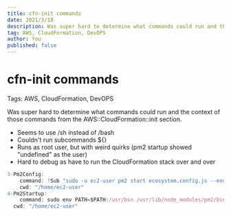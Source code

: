 ```yaml
---
title: cfn-init commands
date: 2021/3/18
description: Was super hard to determine what commands could run and the context of those commands from the AWS::CloudFormation::init section.
tag: AWS, CloudFormation, DevOPS
author: You
published: false
---
```


# cfn-init commands

Tags: AWS, CloudFormation, DevOPS

Was super hard to determine what commands could run and the context of those commands from the AWS::CloudFormation::init section.

- Seems to use /sh instead of /bash
- Couldn't run subcommands ${}
- Runs as root user, but with weird quirks (pm2 startup showed "undefined" as the user)
- Hard to debug as have to run the CloudFormation stack over and over

```jsx
3-Pm2Config:
	command: !Sub "sudo -u ec2-user pm2 start ecosystem.config.js --env ${Environment} && sudo -u ec2-user pm2 save"
	cwd: "/home/ec2-user"
4-Pm2Startup:
	command: sudo env PATH=$PATH:/usr/bin /usr/lib/node_modules/pm2/bin/pm2 startup systemd -u ec2-user --hp /home/ec2-user
  cwd: "/home/ec2-user"
```
